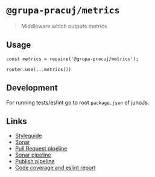 # `@grupa-pracuj/metrics`

> Middleware which outputs metrics

## Usage

```
const metrics = require('@grupa-pracuj/metrics');

router.use(...metrics())
```

## Development

For running tests/eslint go to root `package.json` of junoJs.

## Links
* [Styleguide](../../docs/STYLEGUIDE.md)
* [Sonar](https://SONar.pracuj.pl/dashboard?id=JunoJs)
* [Pull Request pipeline](https://gppracuj.visualstudio.com/Relax/_build?definitionId=175&_a=summary)
* [Sonar pipeline](https://gppracuj.visualstudio.com/Relax/_build?definitionId=176&_a=summary)
* [Publish pipeline](https://gppracuj.visualstudio.com/Relax/_build?definitionId=129&_a=summary)
* [Code coverage and eslint report](https://gppracuj.visualstudio.com/Relax/_test/analytics?definitionId=175&contextType=build)
